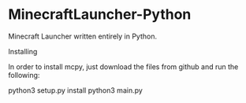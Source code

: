# MinecraftLauncher-Python
Minecraft Launcher written entirely in Python.

Installing

In order to install mcpy, just download the files from github and run the following:

python3 setup.py install
python3 main.py
